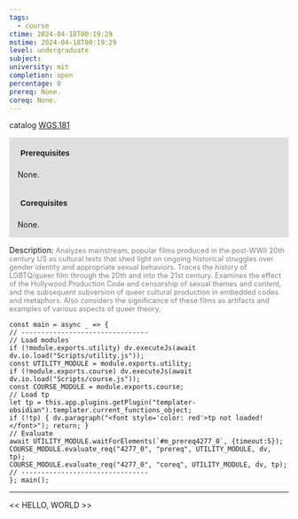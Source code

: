 ```yaml
---
tags:
  - course
ctime: 2024-04-18T00:19:29
mstime: 2024-04-18T00:19:29
level: undergraduate
subject: 
university: mit
completion: open
percentage: 0
prereq: None.
coreq: None.
---
```


catalog [WGS.181](http://student.mit.edu/catalog/mWGSa.html#WGS.181)

<span style="display: block; padding: 15px; background-color: rgb(100, 100, 100, 0.2);"><font id="m_prereq4277_0" style="display: block; font-family: Arial, sans-serif; font-weight: bold; padding: 5px">Prerequisites</font><br><span id="prereq4277_0">None.</span></span>
<span style="display: block; padding: 15px; background-color: rgb(100, 100, 100, 0.2);"><font id="m_coreq4277_0" style="display: block; font-family: Arial, sans-serif; font-weight: bold; padding: 5px">Corequisites</font><br><span id="coreq4277_0">None.</span></span>

<font style="">Description:</font>
<font style="color: grey; font-size: 0.8rem;">Analyzes mainstream, popular films produced in the post-WWII 20th century US as cultural texts that shed light on ongoing historical struggles over gender identity and appropriate sexual behaviors. Traces the history of LGBTQ/queer film through the 20th and into the 21st century. Examines the effect of the Hollywood Production Code and censorship of sexual themes and content, and the subsequent subversion of queer cultural production in embedded codes and metaphors. Also considers the significance of these films as artifacts and examples of various aspects of queer theory.</font>

```dataviewjs
const main = async _ => {
// --------------------------------
// Load modules
if (!module.exports.utility) dv.executeJs(await dv.io.load("Scripts/utility.js"));
const UTILITY_MODULE = module.exports.utility;
if (!module.exports.course) dv.executeJs(await dv.io.load("Scripts/course.js"));
const COURSE_MODULE = module.exports.course;
// Load tp
let tp = this.app.plugins.getPlugin("templater-obsidian").templater.current_functions_object;
if (!tp) { dv.paragraph("<font style='color: red'>tp not loaded!</font>"); return; }
// Evaluate
await UTILITY_MODULE.waitForElements(`#m_prereq4277_0`, {timeout:5});
COURSE_MODULE.evaluate_req("4277_0", "prereq", UTILITY_MODULE, dv, tp);
COURSE_MODULE.evaluate_req("4277_0", "coreq", UTILITY_MODULE, dv, tp);
// --------------------------------
}; main();
```

---

<< HELLO, WORLD >>
